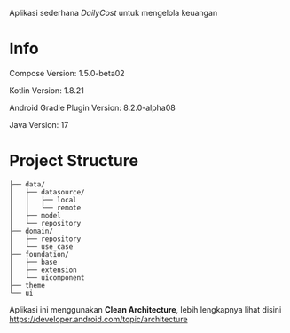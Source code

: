 Aplikasi sederhana *DailyCost* untuk mengelola keuangan

# Info
Compose Version: 1.5.0-beta02

Kotlin Version: 1.8.21

Android Gradle Plugin Version: 8.2.0-alpha08

Java Version: 17

# Project Structure
```
├── data/
│   ├── datasource/
│   │   ├── local
│   │   └── remote
│   ├── model
│   └── repository
├── domain/
│   ├── repository
│   └── use_case
├── foundation/
│   ├── base
│   ├── extension
│   └── uicomponent
├── theme
└── ui
```

Aplikasi ini menggunakan **Clean Architecture**, lebih lengkapnya lihat disini https://developer.android.com/topic/architecture
